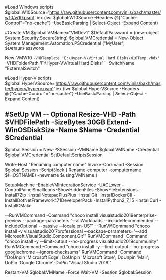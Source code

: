 #Load Windows scripts
$global:W10Source='https://raw.githubusercontent.com/vinils/baxh/master/w10/w10.psm1'
iex (iwr $global:W10Source -Headers @{"Cache-Control"="no-cache"} -UseBasicParsing | Select-Object -Expand Content)

#Create VM
$global:VMName="VMDev1"
$DefaultPassword = (new-object System.Security.SecureString)
$global:VMCredential = New-Object System.Management.Automation.PSCredential ("MyUser", $DefaultPassword)

New-VMW10 `
	-VHDTemplate 'E:\Hyper-V\Virtual Hard Disks\W10Temp.vhdx' `
	-VHDFolderPath 'F:\Hyper-V\Virtual Hard Disks\' `
	-SwitchName "ExternalSwitch"

#Load Hyper-V scripts
$global:HyperVSource='https://raw.githubusercontent.com/vinils/baxh/master/hyperv/hyperv.psm1'
iex (iwr $global:HyperVSource -Headers @{"Cache-Control"="no-cache"} -UseBasicParsing | Select-Object -Expand Content)

#SetUp VM
-- Optional
Resize-VHD -Path $VHDFilePath -SizeBytes 30GB
Extend-WinOSDiskSize -Name $Name -Credential $Credential
-------------------

$global:Session = New-PSSession -VMName $global:VMName -Credential $global:VMCredential
SetDefaultScriptsSession

Write-Host "Renaming computer name"
Invoke-Command -Session $global:Session -ScriptBlock { Rename-computer -computername $(HOSTNAME) -newname $using:VMName }

SetupMachine  -EnableVMIntegrationService -UACLower -ControlPainelSmallIcons -ShowHiddenFiles -ShowFileExtensions
-Install7Zip -InstallNotepadPlusPlus -InstallGit -InstallDockerCli -InstallDotNetFramework471DeveloperPack -InstallPython2_7_15 -InstallCurl -InstallCMake

--RunVMCommand -Command "choco install visualstudio2019enterprise-preview --package-parameters '--allWorkloads --includeRecommended --includeOptional --passive --locale en-US'"
--RunVMCommand "choco install -y visualstudio2017professional --package-parameters='--add Microsoft.VisualStudio.Component.Git'"
RunVMCommand -Command "choco install -y --limit-output --no-progress visualstudio2019community"
RunVMCommand -Command "choco install -y --limit-output --no-progress googlechrome --ignore-checksums"
RunVMCommand -Command "DoUnpin 'Microsoft Edge'; DoUnpin 'Microsoft Store'; DoUnpin 'Mail'; DoPin 'Google Chrome'; DoPin 'Visual Studio 2019'"

Restart-VM $global:VMName -Force
Wait-VM -Session $global:Session
